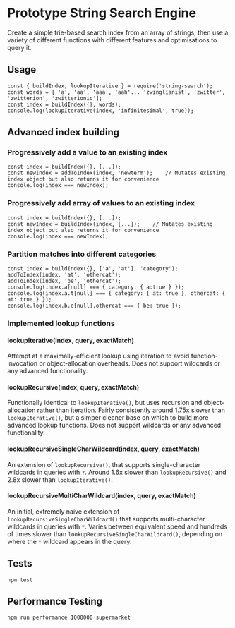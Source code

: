 # Prototype String Search Engine

Create a simple trie-based search index from an array of strings, then use a variety of different functions with different features and optimisations to query it.

## Usage

```
const { buildIndex, lookupIterative } = require('string-search');
const words = [ 'a', 'aa', 'aaa', 'aah'... 'zwinglianist', 'zwitter', 'zwitterion', 'zwitterionic'];
const index = buildIndex({}, words);
console.log(lookupIterative(index, 'infinitesimal', true));
```

## Advanced index building

### Progressively add a value to an existing index

```
const index = buildIndex({}, [...]);
const newIndex = addToIndex(index, 'newterm');    // Mutates existing index object but also returns it for convenience
console.log(index === newIndex);
```

### Progressively add array of values to an existing index

```
const index = buildIndex({}, [...]);
const newIndex = buildIndex(index, [...]);    // Mutates existing index object but also returns it for convenience
console.log(index === newIndex);
```

### Partition matches into different categories

```
const index = buildIndex({}, ['a', 'at'], 'category');
addToIndex(index, 'at', 'othercat');
addToIndex(index, 'be', 'othercat');
console.log(index.a[null] === { category: { a:true } });
console.log(index.a.t[null] === { category: { at: true }, othercat: { at: true } });
console.log(index.b.e[null].othercat === { be: true });
```

### Implemented lookup functions

#### lookupIterative(index, query, exactMatch)

Attempt at a maximally-efficient lookup using iteration to avoid function-invocation or object-allocation overheads.  Does not support wildcards or any advanced functionality.

#### lookupRecursive(index, query, exactMatch)

Functionally identical to `lookupIterative()`, but uses recursion and object-allocation rather than iteration.  Fairly consistently around 1.75x slower than `lookupIterative()`, but a simper cleaner base on which to build more advanced lookup functions.  Does not support wildcards or any advanced functionality.

#### lookupRecursiveSingleCharWildcard(index, query, exactMatch)

An extension of `lookupRecursive()`, that supports single-character wildcards in queries with `?`.  Around 1.6x slower than `lookupRecursive()` and 2.8x slower than `lookupIterative()`.

#### lookupRecursiveMultiCharWildcard(index, query, exactMatch)

An initial, extremely naive extension of `lookupRecursiveSingleCharWildcard()` that supports multi-character wildcards in queries with `*`.  Varies between equivalent speed and hundreds of times slower than `lookupRecursiveSingleCharWildcard()`, depending on where the `*` wildcard appears in the query.

## Tests

`npm test`

## Performance Testing

`npm run performance 1000000 supermarket`